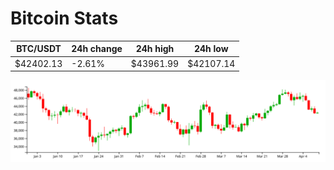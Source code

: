 # Bitcoin Stats

BTC/USDT|24h change|24h high|24h low|
|---|---|---|---|
|$42402.13|-2.61%|$43961.99|$42107.14|

<img src="./chart.svg">
